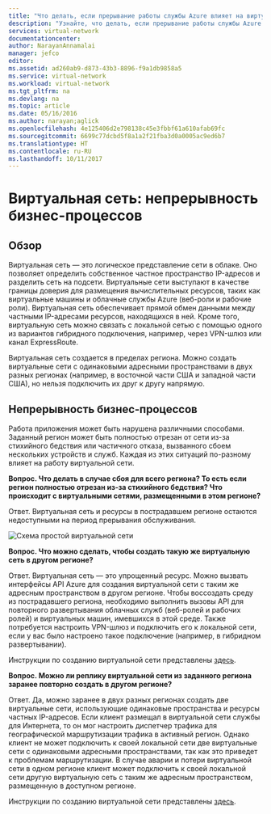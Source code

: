 ```yaml
---
title: "Что делать, если прерывание работы службы Azure влияет на виртуальные сети Azure | Документация Майкрософт"
description: "Узнайте, что делать, если прерывание работы службы Azure влияет на виртуальные сети Azure."
services: virtual-network
documentationcenter: 
author: NarayanAnnamalai
manager: jefco
editor: 
ms.assetid: ad260ab9-d873-43b3-8896-f9a1db9858a5
ms.service: virtual-network
ms.workload: virtual-network
ms.tgt_pltfrm: na
ms.devlang: na
ms.topic: article
ms.date: 05/16/2016
ms.author: narayan;aglick
ms.openlocfilehash: 4e125406d2e798138c45e3fbbf61a610afab69fc
ms.sourcegitcommit: 6699c77dcbd5f8a1a2f21fba3d0a0005ac9ed6b7
ms.translationtype: HT
ms.contentlocale: ru-RU
ms.lasthandoff: 10/11/2017
---
```

# <a name="virtual-network--business-continuity"></a>Виртуальная сеть: непрерывность бизнес-процессов
## <a name="overview"></a>Обзор
Виртуальная сеть — это логическое представление сети в облаке. Оно позволяет определить собственное частное пространство IP-адресов и разделить сеть на подсети. Виртуальные сети выступают в качестве границы доверия для размещения вычислительных ресурсов, таких как виртуальные машины и облачные службы Azure (веб-роли и рабочие роли). Виртуальная сеть обеспечивает прямой обмен данными между частными IP-адресами ресурсов, находящихся в ней. Кроме того, виртуальную сеть можно связать с локальной сетью с помощью одного из вариантов гибридного подключения, например, через VPN-шлюз или канал ExpressRoute.

Виртуальная сеть создается в пределах региона. Можно создать виртуальные сети с одинаковыми адресными пространствами в двух разных регионах (например, в восточной части США и западной части США), но нельзя подключить их друг к другу напрямую. 

## <a name="business-continuity"></a>Непрерывность бизнес-процессов
Работа приложения может быть нарушена различными способами. Заданный регион может быть полностью отрезан от сети из-за стихийного бедствия или частичного отказа, вызванного сбоем нескольких устройств и служб. Каждая из этих ситуаций по-разному влияет на работу виртуальной сети.

**Вопрос. Что делать в случае сбоя для всего региона? То есть если регион полностью отрезан из-за стихийного бедствия? Что происходит с виртуальными сетями, размещенными в этом регионе?**

Ответ. Виртуальная сеть и ресурсы в пострадавшем регионе остаются недоступными на период прерывания обслуживания.

![Схема простой виртуальной сети](./media/virtual-network-disaster-recovery-guidance/vnet.png)

**Вопрос. Что можно сделать, чтобы создать такую же виртуальную сеть в другом регионе?**

Ответ. Виртуальная сеть — это упрощенный ресурс. Можно вызвать интерфейсы API Azure для создания виртуальной сети с таким же адресным пространством в другом регионе. Чтобы воссоздать среду из пострадавшего региона, необходимо выполнить вызовы API для повторного развертывания облачных служб (веб-ролей и рабочих ролей) и виртуальных машин, имевшихся в этой среде. Также потребуется настроить VPN-шлюз и подключить его к локальной сети, если у вас было настроено такое подключение (например, в гибридном развертывании).

Инструкции по созданию виртуальной сети представлены [здесь](virtual-networks-create-vnet-arm-pportal.md). 

**Вопрос. Можно ли реплику виртуальной сети из заданного региона заранее повторно создать в другом регионе?**

Ответ. Да, можно заранее в двух разных регионах создать две виртуальные сети, использующие одинаковые пространства и ресурсы частных IP-адресов. Если клиент размещал в виртуальной сети службы для Интернета, то он мог настроить диспетчер трафика для географической маршрутизации трафика в активный регион. Однако клиент не может подключить к своей локальной сети две виртуальные сети с одинаковыми адресными пространствами, так как это приведет к проблемам маршрутизации. В случае аварии и потери виртуальной сети в одном регионе клиент может подключить к своей локальной сети другую виртуальную сеть с таким же адресным пространством, размещенную в доступном регионе.

Инструкции по созданию виртуальной сети представлены [здесь](virtual-networks-create-vnet-arm-pportal.md).

